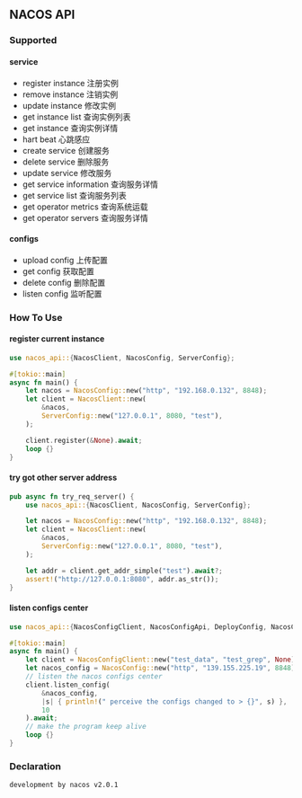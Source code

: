 ## NACOS API

### Supported

#### service

- register instance 注册实例
- remove instance 注销实例
- update instance 修改实例
- get instance list 查询实例列表
- get instance 查询实例详情
- hart beat 心跳感应
- create service 创建服务
- delete service 删除服务
- update service 修改服务
- get service information 查询服务详情
- get service list 查询服务列表
- get operator metrics 查询系统运载
- get operator servers 查询服务详情

#### configs

- upload config 上传配置
- get config 获取配置
- delete config 删除配置
- listen config 监听配置

### How To Use

#### register current instance

```rust
use nacos_api::{NacosClient, NacosConfig, ServerConfig};

#[tokio::main]
async fn main() {
    let nacos = NacosConfig::new("http", "192.168.0.132", 8848);
    let client = NacosClient::new(
        &nacos,
        ServerConfig::new("127.0.0.1", 8080, "test"),
    );

    client.register(&None).await;
    loop {}
}
```

#### try got other server address

```rust
pub async fn try_req_server() {
    use nacos_api::{NacosClient, NacosConfig, ServerConfig};

    let nacos = NacosConfig::new("http", "192.168.0.132", 8848);
    let client = NacosClient::new(
        &nacos,
        ServerConfig::new("127.0.0.1", 8080, "test"),
    );

    let addr = client.get_addr_simple("test").await?;
    assert!("http://127.0.0.1:8080", addr.as_str());
}
```

#### listen configs center

```rust
use nacos_api::{NacosConfigClient, NacosConfigApi, DeployConfig, NacosConfig};

#[tokio::main]
async fn main() {
    let client = NacosConfigClient::new("test_data", "test_grep", None);
    let nacos_config = NacosConfig::new("http", "139.155.225.19", 8848);
    // listen the nacos configs center
    client.listen_config(
        &nacos_config,
        |s| { println!(" perceive the configs changed to > {}", s) },
        10
    ).await;
    // make the program keep alive
    loop {}
}
```

### Declaration

    development by nacos v2.0.1